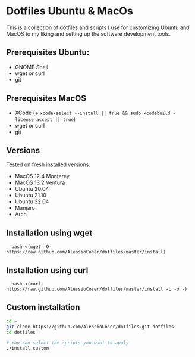 # Dotfiles Ubuntu & MacOs
This is a collection of dotfiles and scripts I use for customizing Ubuntu and MacOS to my liking and setting up the software development tools.

## Prerequisites Ubuntu:
- GNOME Shell
- wget or curl
- git

## Prerequisites MacOS
- XCode (+ `xcode-select --install || true && sudo xcodebuild -license accept || true`)
- wget or curl
- git

## Versions
Tested on fresh installed versions:
- MacOS 12.4 Monterey
- MacOS 13.2 Ventura
- Ubuntu 20.04
- Ubuntu 21.10
- Ubuntu 22.04
- Manjaro
- Arch

## Installation using wget
```
  bash <(wget -O- https://raw.github.com/AlessioCoser/dotfiles/master/install)
```

## Installation using curl
```
  bash <(curl https://raw.github.com/AlessioCoser/dotfiles/master/install -L -o -)
```

## Custom installation
```sh
cd ~
git clone https://github.com/AlessioCoser/dotfiles.git dotfiles
cd dotfiles

# You can select the scripts you want to apply
./install custom
```
